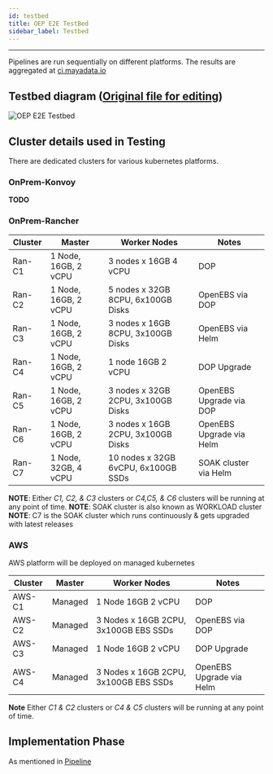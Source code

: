 ```yaml
---
id: testbed
title: OEP E2E TestBed
sidebar_label: Testbed
---
```

------


Pipelines are run sequentially on different platforms. The results are aggregated at <a href="https://ci.mayadata.io/" target="_blank">ci.mayadata.io</a>


## Testbed diagram ([Original file for editing](https://docs.google.com/drawings/d/1zVjph5xAyXNuQm81wv43NaH-WSaH1hIiqyNYot2oTOQ/edit?usp=sharing))

![OEP E2E Testbed](https://docs.google.com/drawings/d/e/2PACX-1vSNvpvyPnyvHFTwJXT1E_M-KMydF3z5t3um_lCDSAEfbavDBFVkYFZVvu5G90yq7oZCZI0Jv_8kEMj_/pub?w=960&h=720)

## Cluster details used in Testing

There are dedicated clusters for various kubernetes platforms. 

### OnPrem-Konvoy

**TODO**

### OnPrem-Rancher

| Cluster| Master               | Worker Nodes                       | Notes                   |
| -------| -------------------  | -------------------------          | ----------------------  |
| Ran-C1 | 1 Node, 16GB, 2 vCPU | 3 nodes x 16GB 4 vCPU              | DOP                     |
| Ran-C2 | 1 Node, 16GB, 2 vCPU | 5 nodes x 32GB 8CPU, 6x100GB Disks | OpenEBS via DOP         |
| Ran-C3 | 1 Node, 16GB, 2 vCPU | 3 nodes x 16GB 8CPU, 3x100GB Disks | OpenEBS via Helm        |
| Ran-C4 | 1 Node, 16GB, 2 vCPU | 1 node 16GB 2 vCPU                 | DOP Upgrade             |
| Ran-C5 | 1 Node, 16GB, 2 vCPU | 3 nodes x 32GB 2CPU, 3x100GB Disks | OpenEBS Upgrade via DOP |
| Ran-C6 | 1 Node, 16GB, 2 vCPU | 3 nodes x 16GB 2CPU, 3x100GB Disks | OpenEBS Upgrade via Helm|
| Ran-C7 | 1 Node, 32GB, 4 vCPU | 10 nodes x 32GB 6vCPU, 6x100GB SSDs| SOAK cluster via Helm   |

**NOTE**: Either _C1, C2, & C3_ clusters  or _C4,C5, & C6_ clusters will be running at any point of time. 
**NOTE**: SOAK cluster is also known as WORKLOAD cluster
**NOTE**: C7 is the SOAK cluster which runs continuously & gets upgraded with latest releases

### AWS

AWS platform will be deployed on managed kubernetes

| Cluster| Master  | Worker Nodes                                  | Notes                    |
| ------ | ------- | --------------------------------------------- | --------------------     |
| AWS-C1 | Managed | 1 Node 16GB 2 vCPU                            | DOP                      |
| AWS-C2 | Managed | 3 Nodes x 16GB 2CPU, 3x100GB EBS SSDs         | OpenEBS via DOP          |
| AWS-C3 | Managed | 1 Node 16GB 2 vCPU                            | DOP Upgrade              |
| AWS-C4 | Managed | 3 Nodes x 16GB 2CPU, 3x100GB EBS SSDs         | OpenEBS Upgrade via Helm |

**Note** Either _C1 & C2_ clusters  or _C4 & C5_ clusters will be running at any point of time. 

## Implementation Phase

As mentioned in [Pipeline](/docs/gitlabstages#implementation-phase)

